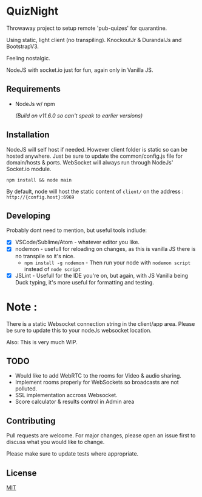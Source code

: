 # QuizNight

Throwaway project to setup remote 'pub-quizes' for quarantine.

Using static, light client (no transpiling). KnockoutJr & DurandalJs and BootstrapV3. 

Feeling nostalgic. 

NodeJS with socket.io just for fun, again only in Vanilla JS. 

## Requirements
 - NodeJs w/ npm 
     
    *(Build on v11.6.0 so can't speak to earlier versions)*


## Installation

NodeJS will self host if needed. However client folder is static so can be hosted anywhere. Just be sure to update the common/config.js file for domain/hosts & ports. WebSocket will always run through NodeJs' Socket.io module. 

```node
npm install && node main
```

By default, node will host the static content of `client/` on the address : `http://{config.host}:6969`


## Developing

Probably dont need to mention, but useful tools indlude: 
 - [x] VSCode/Sublime/Atom - whatever editor you like. 
 - [x] nodemon - usefull for reloading on changes, as this is vanilla JS there is no transpile so it's nice. 
   - `npm install -g nodemon` - Then run your node with `nodemon script` instead of `node script`
 - [x] JSLint - Usefull for the IDE you're on, but again, with JS Vanilla being Duck typing, it's more useful for formatting and testing. 

# Note : 
There is a static Websocket connection string in the client/app area. Please be sure to update this to your nodeJs websocket location. 

Also: This is very much WIP. 

## TODO
- Would like to add WebRTC to the rooms for Video & audio sharing. 
- Implement rooms properly for WebSockets so broadcasts are not polluted. 
- SSL implementation accross Websocket. 
- Score calculator & results control in Admin area


## Contributing
Pull requests are welcome. For major changes, please open an issue first to discuss what you would like to change.

Please make sure to update tests where appropriate.

## License
[MIT](https://choosealicense.com/licenses/mit/)
